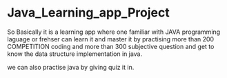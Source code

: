 # Java_Learning_app_Project

So Basically it is a learning app where one familiar with JAVA programming laguage or frehser can learn it and master it by practising more than 200 COMPETITION coding and
more than 300 subjective question and get to know the data structure implementation in java.

we can also practise java by giving quiz it in.
